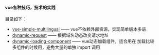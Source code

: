 #### vue各种技巧，技术的实践
目录如下：
- [vue-simple-multilingual](https://github.com/YalongYan/vue-practice/tree/master/vue-simple-multilingual)  ——  vue不依赖外部资源，实现简单版本多语
- [dynamic-request](https://github.com/YalongYan/vue-practice/tree/master/dynamic-request)  ——  根据域名动态改变请求地址
- [dynamic-loading-component](https://github.com/YalongYan/vue-practice/tree/master/dynamic-loading-component)  ——  vue动态加载组件，适合用在 加载比较多组件的时候用，避免大量的单独 import 调用
